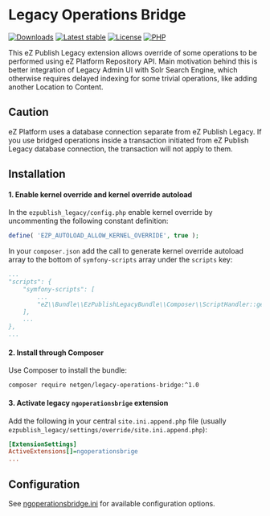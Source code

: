 # Legacy Operations Bridge

[![Downloads](https://img.shields.io/packagist/dt/netgen/legacy-operations-bridge.svg?style=flat-square)](https://packagist.org/packages/netgen/legacy-operations-bridge/stats)
[![Latest stable](https://img.shields.io/packagist/v/netgen/legacy-operations-bridge.svg?style=flat-square)](https://packagist.org/packages/netgen/legacy-operations-bridge)
[![License](https://img.shields.io/github/license/netgen/legacy-operations-bridge.svg?style=flat-square)](LICENSE)
[![PHP](https://img.shields.io/badge/php-%3E%3D%205.6-8892BF.svg?style=flat-square)](https://secure.php.net/)

This eZ Publish Legacy extension allows override of some operations to be performed using eZ
Platform Repository API. Main motivation behind this is better integration of Legacy Admin UI with
Solr Search Engine, which otherwise requires delayed indexing for some trivial operations, like
adding another Location to Content.

## Caution

eZ Platform uses a database connection separate from eZ Publish Legacy. If you use bridged
operations inside a transaction initiated from eZ Publish Legacy database connection, the
transaction will not apply to them.

## Installation

#### 1. Enable kernel override and kernel override autoload

In the `ezpublish_legacy/config.php` enable kernel override by uncommenting the following constant
definition:

```php
define( 'EZP_AUTOLOAD_ALLOW_KERNEL_OVERRIDE', true );
```

In your `composer.json` add the call to generate kernel override autoload array to the bottom of
`symfony-scripts` array under the `scripts` key:

```yaml
...
"scripts": {
    "symfony-scripts": [
        ...
        "eZ\\Bundle\\EzPublishLegacyBundle\\Composer\\ScriptHandler::generateKernelOverrideAutoloads"
    ],
    ...
},
...
```

#### 2. Install through Composer

Use Composer to install the bundle:

```
composer require netgen/legacy-operations-bridge:^1.0
```

#### 3. Activate legacy `ngoperationsbrige` extension

Add the following in your central `site.ini.append.php` file (usually `ezpublish_legacy/settings/override/site.ini.append.php`):

```ini
[ExtensionSettings]
ActiveExtensions[]=ngoperationsbrige
...
```

## Configuration

See [ngoperationsbridge.ini](settings/ngoperationsbridge.ini) for available configuration
options.
